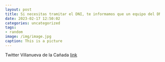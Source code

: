 ```yaml
---
layout: post
title: Si necesitas tramitar el DNI, te informamos que un equipo del DNI móvil estará en la sede de la  PolicíaLocal el 13 de marzo, p...
date: 2023-02-17 12:50:02
categories: uncategorized
tags:
- random
image: /img/image.jpg
caption: This is a picture
---
```

Twitter Villanueva de la Cañada [link](https://twitter.com/AytoVDLCanada/status/1626206242774327296)

